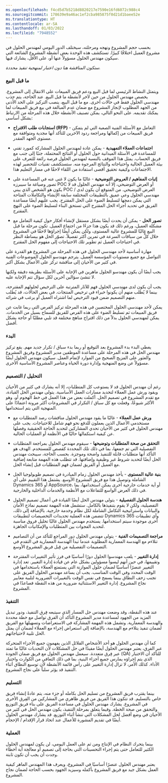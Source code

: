 ```yaml
---
ms.openlocfilehash: f4cd5d7b5218d8820217e7590e16fd6072c988c4
ms.sourcegitcommit: 178639e9a46ac1ef2cba985875f0d21d1baee52e
ms.translationtype: HT
ms.contentlocale: ar-SA
ms.lasthandoff: 01/03/2022
ms.locfileid: "7948552"
---
```

بحسب حجم المشروع ونهجه ومرحلته، سيختلف الدور اليومي لمهندس الحلول في مشروع العميل اختلافًا كبيرًا. تستكشف هذه الوحدة بعض أنشطة المشروع الشائعة التي سيكون مهندس الحلول مسؤولاً عنها أو، على الأقل، يشارك فيها. 

*ستكون المناقشة هنا دون اعتبار لمنهجية تنفيذ محددة.*

### <a name="presales"></a>ما قبل البيع 

ويتمثل النشاط الرئيسي لما قبل البيع ودعم فريق المبيعات على الانتقال إلى المشروع. يخصص مهندس الحلول من حين لآخر لأنشطة ما قبل البيع. عند الحاجة، يتم جذب مهندسي الحلول فقط في حالات أخرى.
مع ما قبل البيع، ينصب التركيز على الحد الأدنى من الجهد المطلوب لإنجاز المشروع مع ضمان عدم المبالغة في بيع فريق المبيعات لما يمكنك تقديمه. على النحو التالي، يمكن تصنيف الأنشطة خلال هذه المرحلة من الارتباط بشكل أساسي:

-   **استجابات طلب الاقتراح (RFP)** - التعامل مع الأسئلة الفنية الصعبة التي لم يتمكن فريق المبيعات من إكمالها ومراجعة ردود الآخرين للتأكد أنها مجدية ومتوافقة مع مستوى الجهد المقدر.

-   **اجتماعات العملاء التمهيدية** - يمكن عادة لمهندس الحلول المشاركة كمورد تقني للمساعدة في الأسئلة الميدانية حول الحلول أو النتائج المحتملة، جنبًا إلى جنب مع فريق الحساب. يمثل هذا الموقف بالنسبة لمهندس الحلول فرصة رائعة للتعرف على بيئة العميل الحالية واحتياجاته والنتائج المرجوة منه.
    ستستكشف تقنيات للتحضير لهذه الاجتماعات وكيفية تحقيق أقصى استفادة من اللقاء لاحقًا في مسار التعليم هذا.

-   **إثبات المفاهيم / العروض التوضيحية** - غالبًا ما يكون لا غنى عنه في المساعدة على تصور وصياغة ما سيبرزه POC أو العرض التوضيحي، إلا أنه مهندس الحلول قد لا يكون هو الشخص الذي يبني POC / العرض التوضيحي. من المتوقع أن يكون لدى مهندسي الحلول وعي عميق بالتطبيقات المختلفة سابقة الإنشاء والتكاملات المتاحة التي يمكن دمجها لتسليط الضوء على الحل المقترح. يجب عليهم أيضًا مساعدة الفريق في تحديد أجزاء الحل المقترح التي تستحق البناء لتسليط الضوء على النهج المقترح.

-   **تصور الحل** - يمكن أن يحدث أيضًا بشكل مستقل لإنشاء أفكار حول كيفية التعامل مع مشكلة العميل، ورغم ذلك قد يكون هذا جزءًا من اجتماع العميل. تكون مرحلة ما قبل البيع غالبًا للمشروع عالية المستوى، ولكن يمكن أيضًا إجراؤها لاحقًا في المشروع خلال كلٍّ من سباقات السرعة في تمرين أكثر تفصيلاً.
    تصوّر الحل هو ببساطة النظر في احتياجات العميل ثم تطوير تلك الاحتياجات إلى مفهوم الحل المقترح.

مهارة أساسية لأحد مهندسي الحلول في هذه المرحلة من المشروع هو القدرة على التواصل مع جميع مستويات المؤسسة العميل.
يترجم مهندسو الحلول الموضوعات الفنية في كثير من الأحيان إلى مناقشة تركز على الأعمال بشكل أكبر.

يجب أيضًا أن يكون مهندسو الحلول ماهرين في الإجابة على الأسئلة بطريقة دقيقة ولكنها لا تنشئ سؤالين آخرين لكل سؤال تتم الإجابة عليه.

يجب أن يكون لدى مهندسي الحلول فهم للآثار المترتبة على الترخيص لحلولهم المقترحة، بينما لا يُطلب منهم أن يكونوا خبراء في ترخيص المنتجات. في بعض الحالات، قد يُطلب منهم التصميم ضمن قيود الترخيص لما اشتراه العميل أو يرغب في شرائه.

يمكن لأحد مهندسي الحلول المختصين في هذه المرحلة تركيز الفرص التي ربما غابت عن فريق المبيعات ثم تسليط الضوء على هذه الفرص للفريق للسماح بسيل من الخدمات. يمكن لمهندسي الحلول بدلاً من ذلك اقتراح مناهج مختلفة قد تلبي مطلبًا أو حاجة بشكل أفضل.

### <a name="initiation"></a>البدء

يغطي البدء بدء المشروع بعد التوقيع أو ربما بدء سباق / تكرار جديد مهم. يقع تركيز مهندس الحل في هذه المرحلة على مساعدة الموظفين مدير المشروع وفريق المشروع والعثور على المزيج الصحيح من الموارد لإتمام العمل. سيكون مهندس الحلول أيضًا مسؤولاً عن وضع المنهجية وإدارة دورة الحياة وعناصر المشروع الأساسية الأخرى.

### <a name="analysisdesign"></a>التحليل / التصميم

رغم أن مهندس الحلول قد لا يستوعب كل المتطلبات، إلا أنه يشارك في كثير من الأحيان ويقود ورش عمل العملاء لتحديد مسارات العمل الأساسية. يتولى مهندس الحل القيادة، مع تقدم المشروع في تصميم الحل. أكملت بعض من هذا العمل في خط الهجوم أو، وهو الأكثر شيوعًا، وفعلت مع كل سباق / التكرار في المشروعات أكثر مرونة اعتمادًا على المنهجية التي يتم استخدامها.

-   **ورش عمل العملاء** - غالبًا ما يقود مهندس الحلول مناقشات رصد المتطلبات مع مستخدمي الأعمال الذين يعملون للدفع نحو فهم شامل للاحتياجات. يجب على مهندس الحلول في كثير من الأحيان تحدي المشاركين لتحديد الحاجة الحقيقية وفصلها عن كيفية استكمالها حاليًا في الأنظمة أو العمليات الحالية.

-   **التحقق من صحة المتطلبات وتوضيحها** - سيقوم مهندس الحلول بمراجعة المتطلبات التفصيلية التي تم جمعها، بما في ذلك تلك المحددة كقصص للمستخدم. الهدف هو التأكد أنها متطلبات قابلة للتنفيذ واضحة وموجزة. بحسب الحاجة، سيبحث مهندس الحل أيضًا لتحديد شروط غير وظيفية وإضافتها. قد تتطلب هذه المهمة متابعة إضافية مع العميل أو الفريق لضمان فهم المتطلبات قبل إنشاء الحل.

-   **بنية عالية المستوى** - يأخذ مهندس الحلول زمام المبادرة في تصميم طوبولوجيا الحل الشاملة وتوصيل هذا مع فريق المشروع الأوسع. يشتمل هذا التقييم على أي Dynamics 365 أو AppSource، أو أية خدمات خارجية أخرى يمكن استخدامها، بما في ذلك العرض الواسع للتفاعلات مع الأنظمة والخدمات الداخلية والخارجية.

-   **هندسة الحلول التفصيلية** - يتولى مهندس الحل أيضًا القيادة في أعمال تصميم الحلول التفصيلية، ولكن لا يقوم بتنفيذها بالكامل.
    ستشمل هذه المهمة تصميم نماذج الأمان والبيانات واستراتيجية التكامل الشاملة لكل نظام وخدمة خارجية. بالإضافة إلى ذلك، تتضمن هذه العملية تحديدات التخصيصات لتطبيقات Dynamics 365 وأي تطبيقات أخرى موجودة سيتم استخدامها.
    يستخدم مهندس الحلول غالبًا تحليل فروق مناسبة لتحديد الفجوات بين المتطلبات والإمكانيات الجاهزة.
    
-   **مراجعة التصميمات الفنية** - يتولى مهندس الحلول دور المراجع للتأكد من أن التصاميم تتلاءم مع الهندسة المعمارية المطلوبة عندما تبدأ الهندسة المعمارية في التقدم في التصميمات التفصيلية من قِبل فريق المشروع الأوسع.

-   **إدارة التغيير** - يلعب مهندسوا الحلول دورًا أساسيًا في فرز تأثير التغييرات المقترحة وتقييمها، في حين أنهم ليسوا مسؤولين بشكل عام عن قيادة إدارة التغيير. تعد إدارة التغيير عنصرًا أساسيًا لضمان حلول الموازنة التي يستمتع العملاء باستخدامها في الوقت المحدد وفي الوقت المناسب. يجب أن يساعد مهندس الحلول الفريق على تجنب زحف النطاق بينما يسمح في نفس الوقت بالتغييرات الضرورية لتلبية معايير نجاح المشروع. إدارة التغيير الاستثنائية ضرورية من هذه النقطة فصاعدًا في المشروع.

### <a name="implementation"></a>التنفيذ 

عند هذه النقطة، وقد وضعت مهندس حل المسار الذي سيتبعه فِرق التنفيذ، ودور تبديل المزيد من الجهود لمساعدة مدير المشروع التأكد أن الفرق تواصل مع خطة محددة والهندسة المعمارية. وتشمل هذه المهمة المشاركة في الاستعراضات وتسهيلها مع الفريق لضمان تنفيذ يتلاءم مع الهندسة، بالإضافة إلى استعراض إجراء مع العملاء لضمان أن يمثل الحل تلبية لاحتياجاتهم.

كما أن مهندس الحلول هو أحد الأشخاص القلائل الذين يفهمون جميع الأجزاء المتحركة عبر الفرق، يعتبر مهندس الحلول أيضًا مفيدًا في حل المشكلات لأن التحديات غالبًا ما تمتد عبر فِرق متعددة.
سيعمل مهندس الحلول مع فريق ضمان الجودة (QA) للتأكد أن الاختبار الذي يتم إجراؤه يمارس جميع أجزاء البنية، بما في ذلك التعافي من الكوارث واختبار الأداء. كذلك الأمر، لا تزال إدارة التغيير على رأس قائمة الأنشطة لأن توسيع النطاق أثناء التنفيذ قد يؤثر سلباً على نجاح المشروع.

### <a name="delivery"></a>التسليم

بينما يقترب فريق المشروع من تسليم الحل بكامله أو جزء منه، يتم عادةً إنشاء فريق خاص بالتسليم. قد تتكون هذا الفريق من فريق ظاهري من المشاركين من الفِرق الأخرى في المشروع. يشارك مهندس الحلول في مساعدة الفريق على بناء فريق التوزيع والتحقق من صحة الخطة. وفيما يتعلق بمرحلة التنفيذ، يكون مهندس الحل في كثير من الأحيان في وضع أفضل لحل المشكلات التي تنشأ أثناء التوزيع. قد يشارك مهندس الحلول أيضًا في تقديم المشورة للأعمال عند اتخاذ قرار الإقدام / الإحجام.

### <a name="operation"></a>العملية

بينما يتحرك النظام في الإنتاج ومن ثم على العمل اليومي، لن يكون لمهندس الحلول الكثير للتعامل حتى يتم إجراء التحسينات التي بحاجة إلى تصميم أو معالجة أية أخطاء وجدت أن يجب أن تكون ثابتة.

يعتبر مهندس الحلول عنصرًا أساسيًا في المشروع، ويعرف هذا المهندس الماهر كيفية العمل بشكل جيد مع فريق المشروع بأكمله وسيزيد الجهود بحسب الحاجة لضمان نجاح المشروع.

